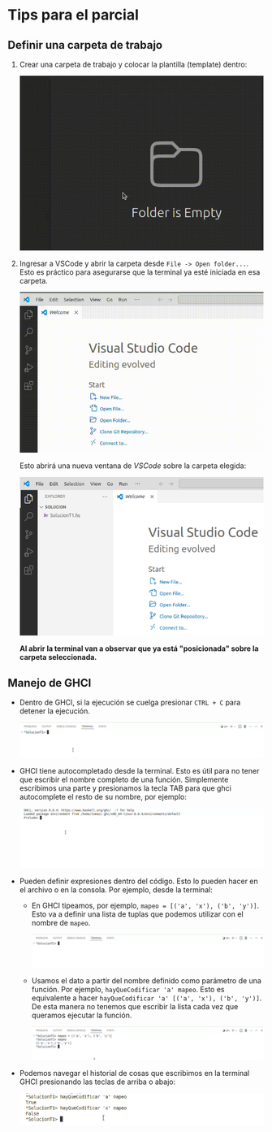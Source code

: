 # Tips para el parcial
## Definir una carpeta de trabajo
1. Crear una carpeta de trabajo y colocar la plantilla (template) dentro:

    ![](output-1.gif)

1. Ingresar a VSCode y abrir la carpeta desde `File -> Open folder...`. Esto es práctico para asegurarse que la terminal ya esté iniciada en esa carpeta.

    ![](output-2.gif)

    Esto abrirá una nueva ventana de _VSCode_ sobre la carpeta elegida:

    ![](img-1.png) 
    
    **Al abrir la terminal van a observar que ya está "posicionada" sobre la carpeta seleccionada.**

## Manejo de GHCI
- Dentro de GHCI, si la ejecución se cuelga presionar `CTRL + C` para detener la ejecución.

    ![](output-4.gif)

- GHCI tiene autocompletado desde la terminal. Esto es útil para no tener que escribir el nombre completo de una función. Simplemente escribimos una parte y presionamos la tecla TAB para que ghci autocomplete el resto de su nombre, por ejemplo:

    ![](output-3.gif)

- Pueden definir expresiones dentro del código. Esto lo pueden hacer en el archivo o en la consola. Por ejemplo, desde la terminal:
    - En GHCI tipeamos, por ejemplo, `mapeo = [('a', 'x'), ('b', 'y')]`. Esto va a definir una lista de tuplas que podemos utilizar con el nombre de `mapeo`.

        ![](output-5.gif)

    - Usamos el dato a partir del nombre definido como parámetro de una función. Por ejemplo, `hayQueCodificar 'a' mapeo`. Esto es equivalente a hacer `hayQueCodificar 'a' [('a', 'x'), ('b', 'y')]`. De esta manera no tenemos que escribir la lista cada vez que queramos ejecutar la función.

        ![](output-6.gif)

- Podemos navegar el historial de cosas que escribimos en la terminal GHCI presionando las teclas de arriba o abajo:

    ![](output-7.gif)
